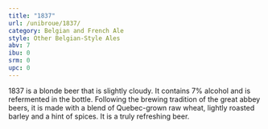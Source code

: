 ```yaml
---
title: "1837"
url: /unibroue/1837/
category: Belgian and French Ale
style: Other Belgian-Style Ales
abv: 7
ibu: 0
srm: 0
upc: 0
---
```

1837 is a blonde beer that is slightly cloudy. It contains 7% alcohol and is refermented in the bottle. Following the brewing tradition of the great abbey beers, it is made with a blend of Quebec-grown raw wheat, lightly roasted barley and a hint of spices. It is a truly refreshing beer.
